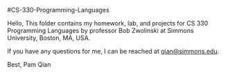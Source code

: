 #CS-330-Programming-Languages

Hello,
This folder contains my homework, lab, and projects for CS 330 Programming Languages 
by professor Bob Zwolinski at Simmons University, Boston, MA, USA.

If you have any questions for me, I can be reached at qian@simmons.edu.

Best,
Pam Qian
